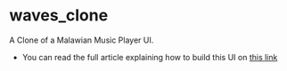 # waves_clone

A Clone of a Malawian Music Player UI.

- You can read the full article explaining how to build this UI on [this link](https://medium.com/@chawerkamanga/amazing-mobile-apps-that-were-built-by-malawians-and-their-ui-clones-in-flutter-waves-medial-c98e697585df) 